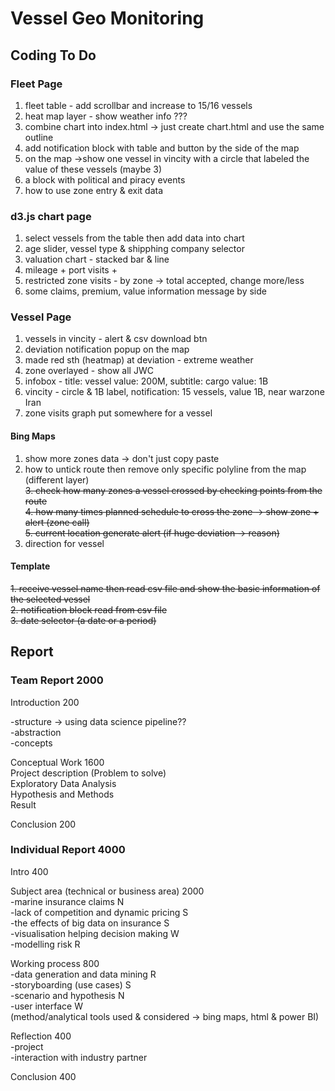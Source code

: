 # Vessel Geo Monitoring

## Coding To Do

### Fleet Page  

1. fleet table - add scrollbar and increase to 15/16 vessels  
2. heat map layer - show weather info ???  
3. combine chart into index.html -> just create chart.html and use the same outline  
4. add notification block with table and button by the side of the map
5. on the map ->show one vessel in vincity with a circle that labeled the value of these vessels (maybe 3)  
6. a block with political and piracy events  
7. how to use zone entry & exit data  

### d3.js chart page

1. select vessels from the table then add data into chart  
2. age slider, vessel type & shipphing company selector  
3. valuation chart - stacked bar & line  
4. mileage + port visits + 
5. restricted zone visits - by zone -> total accepted, change more/less  
6. some claims, premium, value information message by side  

### Vessel Page

1. vessels in vincity - alert & csv download btn  
2. deviation notification popup on the map  
3. made red sth (heatmap) at deviation - extreme weather  
4. zone overlayed - show all JWC
5. infobox - title: vessel value: 200M, subtitle: cargo value: 1B  
6. vincity - circle & 1B label, notification: 15 vessels, value 1B, near warzone Iran  
7. zone visits graph put somewhere for a vessel  

#### Bing Maps  

1. show more zones data -> don't just copy paste  
2. how to untick route then remove only specific polyline from the map (different layer)    
~~3. check how many zones a vessel crossed by checking points from the route~~  
~~4. how many times planned schedule to cross the zone -> show zone + alert (zone call)~~  
~~5. current location generate alert (if huge deviation -> reason)~~  
6. direction for vessel  

#### Template

~~1. receive vessel name then read csv file and show the basic information of the selected vessel~~  
~~2. notification block read from csv file~~  
~~3. date selector (a date or a period)~~  

## Report

### Team Report 2000

Introduction 200  

-structure -> using data science pipeline??  
-abstraction  
-concepts  

Conceptual Work 1600  
Project description (Problem to solve)  
Exploratory Data Analysis  
Hypothesis and Methods  
Result  

Conclusion 200  

### Individual Report 4000

Intro 400  

Subject area (technical or business area) 2000  
  -marine insurance claims N  
  -lack of competition and dynamic pricing S  
  -the effects of big data on insurance S  
  -visualisation helping decision making W   
  -modelling risk R  
  
Working process 800  
  -data generation and data mining R  
  -storyboarding (use cases) S  
  -scenario and hypothesis N  
  -user interface W  
  (method/analytical tools used & considered -> bing maps, html & power BI)  
  
Reflection 400  
  -project  
  -interaction with industry partner  
  
Conclusion 400  
